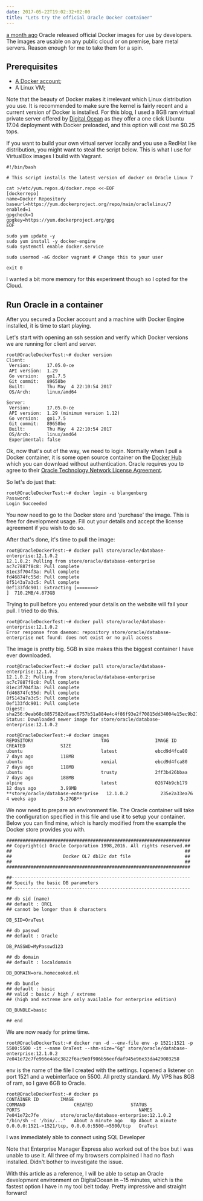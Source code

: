```yaml
---
date: 2017-05-22T19:02:32+02:00
title: "Lets try the official Oracle Docker container"
---
```


[a month ago](https://www.oracle.com/corporate/pressrelease/docker-oracle-041917.html) Oracle released official Docker images for use by developers. The images are usable on any public cloud or on premise, bare metal servers. Reason enough for me to take them for a spin.

## Prerequisites
 * [A Docker account](https://store.docker.com/signup?next=%2F);
 * A Linux VM;

Note that the beauty of Docker makes it irrelevant which Linux distribution you use. It is recommended to make sure the kernel is fairly recent and a current version of Docker is installed. For this blog, I used a 8GB ram virtual private server offered by [Digital Ocean](https://digitalocean.com) as they offer a one click Ubuntu 17.04 deployment with Docker preloaded, and this option will cost me $0.25 tops.

If you want to build your own virtual server locally and you use a RedHat like distribution, you might want to steal the script below. This is what I use for VirtualBox images I build with Vagrant.

```
#!/bin/bash

# This script installs the latest version of docker on Oracle Linux 7

cat >/etc/yum.repos.d/docker.repo <<-EOF
[dockerrepo]
name=Docker Repository
baseurl=https://yum.dockerproject.org/repo/main/oraclelinux/7
enabled=1
gpgcheck=1
gpgkey=https://yum.dockerproject.org/gpg
EOF

sudo yum update -y
sudo yum install -y docker-engine
sudo systemctl enable docker.service

sudo usermod -aG docker vagrant # Change this to your user

exit 0
```

I wanted a bit more memory for this experiment though so I opted for the Cloud.

## Run Oracle in a container
After you secured a Docker account and a machine with Docker Engine installed, it is time to start playing.

Let's start with opening an ssh session and verify which Docker versions we are running for client and server.

```
root@OracleDockerTest:~# docker version
Client:
 Version:      17.05.0-ce
 API version:  1.29
 Go version:   go1.7.5
 Git commit:   89658be
 Built:        Thu May  4 22:10:54 2017
 OS/Arch:      linux/amd64

Server:
 Version:      17.05.0-ce
 API version:  1.29 (minimum version 1.12)
 Go version:   go1.7.5
 Git commit:   89658be
 Built:        Thu May  4 22:10:54 2017
 OS/Arch:      linux/amd64
 Experimental: false
```

Ok, now that's out of the way, we need to login. Normally when I pull a Docker container, it is some open source container on the [Docker Hub](https://hub.docker.com) which you can download without authentication. Oracle requires you to agree to their [Oracle Technology Network License Agreement](http://www.oracle.com/technetwork/licenses/standard-license-152015.html).

So let's do just that:
```
root@OracleDockerTest:~# docker login -u blangenberg
Password:
Login Succeeded
```

You now need to go to the Docker store and 'purchase' the image. This is free for development usage. Fill out your details and accept the license agreement if you wish to do so.

After that's done, it's time to pull the image:
```
root@OracleDockerTest:~# docker pull store/oracle/database-enterprise:12.1.0.2
12.1.0.2: Pulling from store/oracle/database-enterprise
ac7c7887f8c8: Pull complete
81ec3f704f3a: Pull complete
fd46874fc55d: Pull complete
8f5143a7a3c5: Pull complete
0ef133fdc901: Extracting [=======>                                           ]  710.2MB/4.873GB
```

Trying to pull before you entered your details on the website will fail your pull. I tried to do this.

```
root@OracleDockerTest:~# docker pull store/oracle/database-enterprise:12.1.0.2
Error response from daemon: repository store/oracle/database-enterprise not found: does not exist or no pull access
```

The image is pretty big. 5GB in size makes this the biggest container I have ever downloaded.

```
root@OracleDockerTest:~# docker pull store/oracle/database-enterprise:12.1.0.2
12.1.0.2: Pulling from store/oracle/database-enterprise
ac7c7887f8c8: Pull complete
81ec3f704f3a: Pull complete
fd46874fc55d: Pull complete
8f5143a7a3c5: Pull complete
0ef133fdc901: Pull complete
Digest: sha256:9eab68c8857582d6aac6757b51a884e4c4f86f93e2f70815dd34004e15ec9b27
Status: Downloaded newer image for store/oracle/database-enterprise:12.1.0.2
```

```
root@OracleDockerTest:~# docker images
REPOSITORY                         TAG                 IMAGE ID            CREATED             SIZE
ubuntu                             latest              ebcd9d4fca80        7 days ago          118MB
ubuntu                             xenial              ebcd9d4fca80        7 days ago          118MB
ubuntu                             trusty              2ff3b426bbaa        7 days ago          188MB
alpine                             latest              02674b9cb179        12 days ago         3.99MB
**store/oracle/database-enterprise   12.1.0.2            235e2a33ea76        4 weeks ago         5.27GB**
```

We now need to prepare an environment file. The Oracle container will take the configuration specified in this file and use it to setup your container. Below you can find mine, which is hardly modified from the example the Docker store provides you with.

```
####################################################################
## Copyright(c) Oracle Corporation 1998,2016. All rights reserved.##
##                                                                ##
##                   Docker OL7 db12c dat file                    ##
##                                                                ##
####################################################################

##------------------------------------------------------------------
## Specify the basic DB parameters
##------------------------------------------------------------------

## db sid (name)
## default : ORCL
## cannot be longer than 8 characters

DB_SID=OraTest

## db passwd
## default : Oracle

DB_PASSWD=MyPasswd123

## db domain
## default : localdomain

DB_DOMAIN=ora.homecooked.nl

## db bundle
## default : basic
## valid : basic / high / extreme
## (high and extreme are only available for enterprise edition)

DB_BUNDLE=basic

## end
```

We are now ready for prime time.

```
root@OracleDockerTest:~# docker run -d --env-file env -p 1521:1521 -p 5500:5500 -it --name OraTest --shm-size="6g" store/oracle/database-enterprise:12.1.0.2
7e041e72c7fe966e4a8c3822f6ac9e0f906b56eefdaf945e96e33da429003258
```

env is the name of the file I created with the settings. I opened a listener on port 1521 and a webinterface on 5500. All pretty standard. My VPS has 8GB of ram, so I gave 6GB to Oracle.

```
root@OracleDockerTest:~# docker ps
CONTAINER ID        IMAGE                                       COMMAND                  CREATED              STATUS              PORTS                                            NAMES
7e041e72c7fe        store/oracle/database-enterprise:12.1.0.2   "/bin/sh -c '/bin/..."   About a minute ago   Up About a minute   0.0.0.0:1521->1521/tcp, 0.0.0.0:5500->5500/tcp   OraTest
```

I was immediately able to connect using SQL Developer

Note that Enterprise Manager Express also worked out of the box but i was unable to use it. All three of my browsers complained I had no flash installed. Didn't bother to investigate the issue.

With this article as a reference, I will be able to setup an Oracle development environment on DigitalOcean in ~15 minutes, which is the fastest option I have in my tool belt today. Pretty impressive and straight forward!
